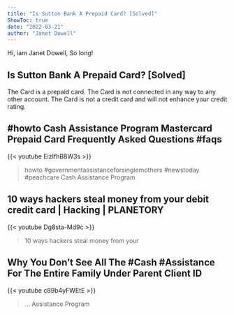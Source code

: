 ```yaml
---
title: "Is Sutton Bank A Prepaid Card? [Solved]"
ShowToc: true 
date: "2022-03-21"
author: "Janet Dowell" 
---
```


Hi, iam Janet Dowell, So long!
## Is Sutton Bank A Prepaid Card? [Solved]
The Card is a prepaid card. The Card is not connected in any way to any other account. The Card is not a credit card and will not enhance your credit rating.

## #howto  Cash Assistance Program Mastercard Prepaid Card Frequently Asked Questions #faqs
{{< youtube EizIfhB8W3s >}}
>howto #governmentassistanceforsinglemothers #newstoday #peachcare Cash Assistance Program 

## 10 ways hackers steal money from your debit credit card | Hacking | PLANETORY
{{< youtube Dg8sta-Md9c >}}
>10 ways hackers steal money from your 

## Why You Don’t See All The #Cash #Assistance For The Entire Family Under Parent Client ID
{{< youtube c89b4yFWEtE >}}
>... Assistance Program 


